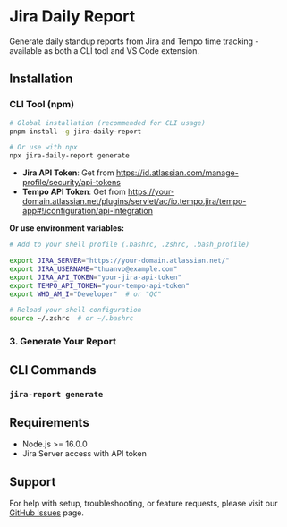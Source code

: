 # Jira Daily Report

Generate daily standup reports from Jira and Tempo time tracking - available as both a CLI tool and VS Code extension.


## Installation

### CLI Tool (npm)

```bash
# Global installation (recommended for CLI usage)
pnpm install -g jira-daily-report

# Or use with npx
npx jira-daily-report generate
```


- **Jira API Token**: Get from https://id.atlassian.com/manage-profile/security/api-tokens
- **Tempo API Token**: Get from https://your-domain.atlassian.net/plugins/servlet/ac/io.tempo.jira/tempo-app#!/configuration/api-integration

**Or use environment variables:**

```bash
# Add to your shell profile (.bashrc, .zshrc, .bash_profile)

export JIRA_SERVER="https://your-domain.atlassian.net/"
export JIRA_USERNAME="thuanvo@example.com"
export JIRA_API_TOKEN="your-jira-api-token"
export TEMPO_API_TOKEN="your-tempo-api-token"
export WHO_AM_I="Developer"  # or "QC"

# Reload your shell configuration
source ~/.zshrc  # or ~/.bashrc
```

### 3. Generate Your Report
## CLI Commands

### `jira-report generate`


## Requirements

- Node.js >= 16.0.0
- Jira Server access with API token

## Support

For help with setup, troubleshooting, or feature requests, please visit our [GitHub Issues](https://github.com/voxuanthuan/daily-report/issues) page.

